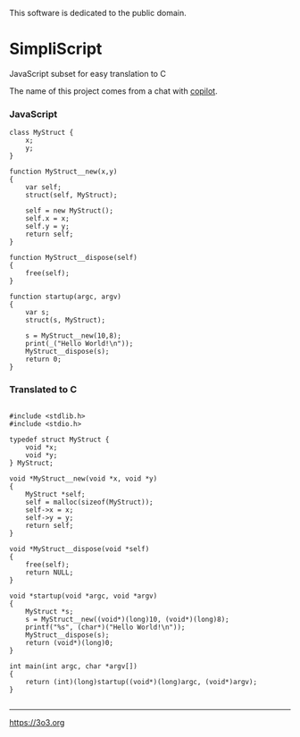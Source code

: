 This software is dedicated to the public domain.

# SimpliScript
JavaScript subset for easy translation to C

The name of this project comes from a chat with [copilot](https://copilot.microsoft.com/chats/UBFBNeHixBPQd3ZQArFxf).


### JavaScript
```
class MyStruct {
    x;
    y;
}

function MyStruct__new(x,y)
{
    var self;
    struct(self, MyStruct);

    self = new MyStruct();
    self.x = x;
    self.y = y;
    return self;
}

function MyStruct__dispose(self)
{
    free(self);
}

function startup(argc, argv)
{
    var s;
    struct(s, MyStruct);

    s = MyStruct__new(10,8);
    print(_("Hello World!\n"));
    MyStruct__dispose(s);
    return 0;
}
```

### Translated to C 
```

#include <stdlib.h>
#include <stdio.h>

typedef struct MyStruct {
    void *x;
    void *y;
} MyStruct;

void *MyStruct__new(void *x, void *y)
{
    MyStruct *self;
    self = malloc(sizeof(MyStruct));
    self->x = x;
    self->y = y;
    return self;
}

void *MyStruct__dispose(void *self)
{
    free(self);
    return NULL;
}

void *startup(void *argc, void *argv)
{
    MyStruct *s;
    s = MyStruct__new((void*)(long)10, (void*)(long)8);
    printf("%s", (char*)("Hello World!\n"));
    MyStruct__dispose(s);
    return (void*)(long)0;
}

int main(int argc, char *argv[])
{
    return (int)(long)startup((void*)(long)argc, (void*)argv);
}


```

***

https://3o3.org

